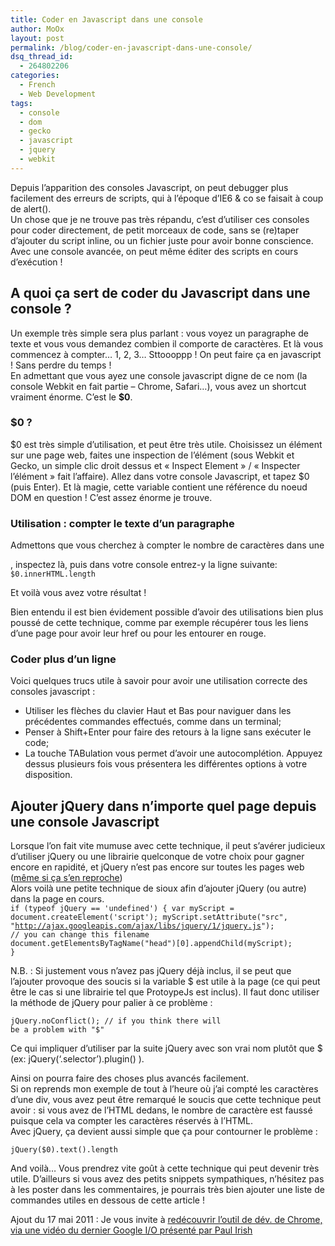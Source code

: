 ```yaml
---
title: Coder en Javascript dans une console
author: MoOx
layout: post
permalink: /blog/coder-en-javascript-dans-une-console/
dsq_thread_id:
  - 264802206
categories:
  - French
  - Web Development
tags:
  - console
  - dom
  - gecko
  - javascript
  - jquery
  - webkit
---
```

Depuis l’apparition des consoles Javascript, on peut debugger plus facilement des erreurs de scripts, qui à l’époque d’IE6 & co se faisait à coup de alert().  
Un chose que je ne trouve pas très répandu, c’est d’utiliser ces consoles pour coder directement, de petit morceaux de code, sans se (re)taper d’ajouter du script inline, ou un fichier juste pour avoir bonne conscience. Avec une console avancée, on peut même éditer des scripts en cours d’exécution !  
<!--more-->

## A quoi ça sert de coder du Javascript dans une console ?

Un exemple très simple sera plus parlant : vous voyez un paragraphe de texte et vous vous demandez combien il comporte de caractères. Et là vous commencez à compter… 1, 2, 3… Sttoooppp ! On peut faire ça en javascript ! Sans perdre du temps !  
En admettant que vous ayez une console javascript digne de ce nom (la console Webkit en fait partie – Chrome, Safari…), vous avez un shortcut vraiment énorme. C’est le **$0**.

### $0 ?

$0 est très simple d’utilisation, et peut être très utile. Choisissez un élément sur une page web, faites une inspection de l’élément (sous Webkit et Gecko, un simple clic droit dessus et « Inspect Element » / « Inspecter l’élément » fait l’affaire). Allez dans votre console Javascript, et tapez $0 (puis Enter). Et là magie, cette variable contient une référence du noeud DOM en question ! C’est assez énorme je trouve.

### Utilisation : compter le texte d’un paragraphe

Admettons que vous cherchez à compter le nombre de caractères dans une <div>, inspectez là, puis dans votre console entrez-y la ligne suivante:  
`$0.innerHTML.length`

Et voilà vous avez votre résultat !

Bien entendu il est bien évidement possible d’avoir des utilisations bien plus poussé de cette technique, comme par exemple récupérer tous les liens d’une page pour avoir leur href ou pour les entourer en rouge.

### Coder plus d’un ligne

Voici quelques trucs utile à savoir pour avoir une utilisation correcte des consoles javascript :

*   Utiliser les flèches du clavier Haut et Bas pour naviguer dans les précédentes commandes effectués, comme dans un terminal;
*   Penser à Shift+Enter pour faire des retours à la ligne sans exécuter le code;
*   La touche TABulation vous permet d’avoir une autocomplétion. Appuyez dessus plusieurs fois vous présentera les différentes options à votre disposition.

## Ajouter jQuery dans n’importe quel page depuis une console Javascript

Lorsque l’on fait vite mumuse avec cette technique, il peut s’avérer judicieux d’utiliser jQuery ou une librairie quelconque de votre choix pour gagner encore en rapidité, et jQuery n’est pas encore sur toutes les pages web ([même si ça s’en reproche][1])  
Alors voilà une petite technique de sioux afin d’ajouter jQuery (ou autre) dans la page en cours.  
<code class="block">if (typeof jQuery == 'undefined')
{
    var myScript = document.createElement('script');
    myScript.setAttribute("src", "http://ajax.googleapis.com/ajax/libs/jquery/1/jquery.js"); // you can change this filename
    document.getElementsByTagName("head")[0].appendChild(myScript);
}</code>

N.B. : Si justement vous n’avez pas jQuery déjà inclus, il se peut que l’ajouter provoque des soucis si la variable $ est utile à la page (ce qui peut être le cas si une librairie tel que ProtoypeJs est inclus). Il faut donc utiliser la méthode de jQuery pour palier à ce problème : 

<code class="block">jQuery.noConflict(); // if you think there will be a problem with "$"</code>

Ce qui impliquer d’utiliser par la suite jQuery avec son vrai nom plutôt que $ (ex: jQuery(‘.selector’).plugin() ).

Ainsi on pourra faire des choses plus avancés facilement.  
Si on reprends mon exemple de tout à l’heure où j’ai compté les caractères d’une div, vous avez peut être remarqué le soucis que cette technique peut avoir : si vous avez de l’HTML dedans, le nombre de caractère est faussé puisque cela va compter les caractères réservés à l’HTML.  
Avec jQuery, ça devient aussi simple que ça pour contourner le problème :

<code class="block">jQuery($0).text().length</code>

And voilà… Vous prendrez vite goût à cette technique qui peut devenir très utile. D’ailleurs si vous avez des petits snippets sympathiques, n’hésitez pas à les poster dans les commentaires, je pourrais très bien ajouter une liste de commandes utiles en dessous de cette article !

Ajout du 17 mai 2011 : Je vous invite à [redécouvrir l’outil de dév. de Chrome, via une vidéo du dernier Google I/O présenté par Paul Irish][2]

 [1]: https://twitter.com/mathias/status/59692133157842946 "Statistique jQuery/Flash sur les pages web"
 [2]: http://paulirish.com/2011/a-re-introduction-to-the-chrome-developer-tools/